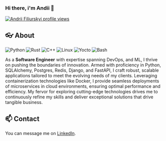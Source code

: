 ### Hi there, i'm Andii 👋
[![Andrii Filiurskyi profile views](https://u8views.com/api/v1/github/profiles/112859467/views/day-week-month-total-count.svg)](https://u8views.com/github/filiurskyi)

## 👓 About
![Python](https://img.shields.io/badge/-Python-EEE?&logo=Python)
![Rust](https://img.shields.io/badge/-Rust-EEE?&logo=Rust)
![C++](https://img.shields.io/badge/-C++-EEE?logo=cplusplus)
![Linux](https://img.shields.io/badge/-Linux-EEE?&logo=Linux)
![Yocto](https://img.shields.io/badge/-Yocto%20Project-EEE?&logo=Yocto%20Project)
![Bash](https://img.shields.io/badge/-Bash-EEE?&logo=Bash)

As a **Software Engineer** with expertise spanning DevOps, and ML, I thrive on pushing the boundaries of innovation. Armed with proficiency in Python, SQLAlchemy, Postgres, Redis, Django, and FastAPI, I craft robust, scalable applications tailored to meet the evolving needs of my clients. Leveraging containerization technologies like Docker, I provide seamless deployments of microservices in cloud environments, ensuring optimal performance and efficiency. My fervor for exploring cutting-edge technologies drives me to continuously refine my skills and deliver exceptional solutions that drive tangible business.

<!--
## 🛠️ Technologies
### Core

### Web
![Django](https://img.shields.io/badge/-Django-EEE?&logo=Django)
![DjangoREST](https://img.shields.io/badge/-DjangoREST-EEE?&logo=DjangoREST)
![FastAPI](https://img.shields.io/badge/-FastAPI-EEE?&logo=FastAPI)
![SQL](https://img.shields.io/badge/-SQL-EEE?&logo=SQL)
![Google Cloud](https://img.shields.io/badge/-GoogleCloud-EEE?&logo=GoogleCloud)
![redis](https://img.shields.io/badge/-redis-EEE?&logo=redis)


### Other
![Docker](https://img.shields.io/badge/-Docker-EEE?&logo=Docker)
![Poetry](https://img.shields.io/badge/-Poetry-EEE?&logo=Poetry)
![PostgreSQL](https://img.shields.io/badge/-PostgreSQL-EEE?&logo=PostgreSQL)
![SQLAlchemy](https://img.shields.io/badge/-SQLAlchemy-EEE?&logo=SQLAlchemy)
![Pydantic](https://img.shields.io/badge/-Pydantic-EEE?&logo=Pydantic)
![BeautifulSoup](https://img.shields.io/badge/-BeautifulSoup-EEE?&logo=BeautifulSoup)
![celery](https://img.shields.io/badge/-celery-EEE?&logo=celery)
![Pytest](https://img.shields.io/badge/-Pytest-EEE?&logo=Pytest)
[![TensorFlow Certificate](https://img.shields.io/badge/-TensorFlow-EEE?&logo=TensorFlow)](https://www.credential.net/2b414898-f801-4280-b941-05f15ce64f7a)



## 🔭 A Few of my Showcase Projects
- [`@personal-assistant-web`](https://github.com/filiurskyi/personal-assistant-web): A team project built on `Django` that uses `PostgreSQL` and `Google Cloud`. Its a Personal Assistant for Organizing Contacts, Notes, and Files!.
- [`@fastapi-example`](https://github.com/filiurskyi/fastapi-example): A project built on `fastAPI` that uses `SQLAlchemy`, `alembic`, `PostgreSQL`. User auth with `JWT-Tokens` and OTP passwords per email. With 100% documentation in `sphinx`.
- [`@django-example`](https://github.com/filiurskyi/django-example): A project built on `Django` that uses `celery` to manage scraping of some quotes from https://quotes.toscrape.com/.
- [`@Space_tg_game`](https://github.com/filiurskyi/Space_tg_game): Text-based space game build in Telegram with `aiogram`.
-->

## 📫 Contact
You can message me on [LinkedIn](https://www.linkedin.com/in/andrii-filiurskyi).



<!--
**filiurskyi/filiurskyi** is a ✨ _special_ ✨ repository because its `README.md` (this file) appears on your GitHub profile.

Here are some ideas to get you started:

- 🔭 I’m currently working on ...
- 🌱 I’m currently learning ...
- 👯 I’m looking to collaborate on ...
- 🤔 I’m looking for help with ...
- 💬 Ask me about ...
- 📫 How to reach me: ...
- 😄 Pronouns: ...
- ⚡ Fun fact: ...
-->
